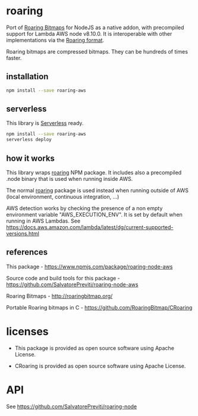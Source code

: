 # roaring

Port of [Roaring Bitmaps](http://roaringbitmap.org) for NodeJS as a native addon, with precompiled support for Lambda AWS node v8.10.0.
It is interoperable with other implementations via the [Roaring format](https://github.com/RoaringBitmap/RoaringFormatSpec/).

Roaring bitmaps are compressed bitmaps. They can be hundreds of times faster.

## installation

```sh
npm install --save roaring-aws
```

## serverless

This library is [Serverless](https://serverless.com/framework/docs/providers/aws/guide/deploying/) ready.

```sh
npm install --save roaring-aws
serverless deploy
```

## how it works

This library wraps [roaring](https://github.com/SalvatorePreviti/roaring-node) NPM package.
It includes also a precompiled .node binary that is used when running inside AWS.

The normal [roaring](https://github.com/SalvatorePreviti/roaring-node) package is used instead when running outside of AWS (local environment, continuous integration, ...)

AWS detection works by checking the presence of a non empty environment variable "AWS_EXECUTION_ENV".
It is set by default when running in AWS Lambdas.
See https://docs.aws.amazon.com/lambda/latest/dg/current-supported-versions.html

## references

This package - <https://www.npmjs.com/package/roaring-node-aws>

Source code and build tools for this package - <https://github.com/SalvatorePreviti/roaring-node-aws>

Roaring Bitmaps - <http://roaringbitmap.org/>

Portable Roaring bitmaps in C - <https://github.com/RoaringBitmap/CRoaring>

# licenses

- This package is provided as open source software using Apache License.

- CRoaring is provided as open source software using Apache License.

# API

See <https://github.com/SalvatorePreviti/roaring-node>
